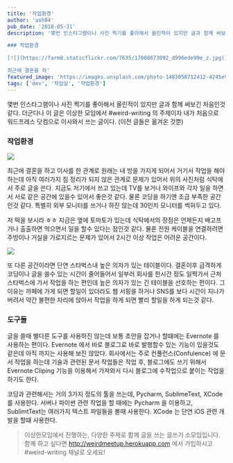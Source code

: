 ```yaml
---
title: '작업환경'
author: 'ash84'
pub_date: '2018-05-31'
description: '몇번 인스타그램이나 사진 찍기를 좋아해서 올린적이 있지만 글과 함께 써보긴 처음인것 같다. 더군다나 이 글은 이상한 모임에서 #weird-writing 의 주제이자 내가 처음으로 워드프레스 닷컴으로 이사와서 쓰는 글이다. (이전 글들은 옮겨온 것뿐)

### 작업환경

[![](https://farm8.staticflickr.com/7635/17008673092_d996ede99e_z.jpg)](https://farm8.staticflickr.com/7635/17008673092_d996ede99e_z.jpg)

최근에 결혼을 하'
featured_image: 'https://images.unsplash.com/photo-1483058712412-4245e9b90334?ixlib=rb-0.3.5&ixid=eyJhcHBfaWQiOjEyMDd9&s=7c5008952226f48ed4bf5d3ea64ff545&auto=format&fit=crop&w=1350&q=80'
tags: ['dev', '작업실', '작업환경']
---
```



몇번 인스타그램이나 사진 찍기를 좋아해서 올린적이 있지만 글과 함께 써보긴 처음인것 같다. 더군다나 이 글은 이상한 모임에서 #weird-writing 의 주제이자 내가 처음으로 워드프레스 닷컴으로 이사와서 쓰는 글이다. (이전 글들은 옮겨온 것뿐)

### 작업환경

[![](https://farm8.staticflickr.com/7635/17008673092_d996ede99e_z.jpg)](https://farm8.staticflickr.com/7635/17008673092_d996ede99e_z.jpg)

최근에 결혼을 하고 이사를 한 관계로 원래는 내 방을 가지게 되어서 거기서 작업을 해야하는데 아직 여러가지 짐 정리가 되지 않은 관계로 문제가 있어서 위의 사진처럼 식탁에서 주로 글을 쓴다. 지금도 저기에서 쓰고 있는데 TV를 보거나 와이프와 각자 일을 하면서 서로 같은 공간에 있을수 있어서 좋은것 같다. 물론 코딩을 하기엔 조금 부족한 공간인것 같다. 특별히 외부 모니터를 쓰거나 하진 않는데 30인치 모니터를 썩혀두고 있다.

저 떡을 보시라 ㅎㅎ 지금은 옆에 토마토가 있는데 식탁에서의 장점은 언제든지 배고프거나 출출하면 먹으면서 일을 할수 있다는 점인것 같다. 물론 전원 케이블을 연결하려면 주방이나 거실을 가로지르는 문제가 있어서 2시간 이상 작업은 어려운 공간이다.

[![](https://farm8.staticflickr.com/7588/16389973813_077bd3047f_z.jpg)](https://farm8.staticflickr.com/7588/16389973813_077bd3047f_z.jpg)

또 다른 공간이라면 단연 스타벅스내 높은 의자가 있는 테이블이다. 결혼이후 급격하게 코딩이나 글을 쓸수 있는 시간이 줄어들어서 일부러 회사를 한시간 정도 일찍가서 근처 스타벅스에 가서 작업을 하는 편인데 높은 의자가 있는 긴 테이블을 선호하는 편이다. 그 이유는 까페에 가게 되면 할일이 있더라도 웹 서핑을 하거나 SNS를 보다 시간이 지나가 버려서 약간 불편한 자리에 앉아서 작업을 하게 되면 빨리 할일을 하게 되는것 같다.

### 도구들

글을 쓸때 별다른 도구를 사용하진 않는데 보통 초안을 잡거나 할떄에는 Evernote 를 사용하는 편이다. Evernote 에서 바로 블로그로 바로 발행할수 있는 기능이 있을것도 같은데 아직 까지는 사용해 보진 않았다. 회사에서는 주로 컨퓰런스(Confulence) 에 문서 작업을 하는데 기술과 관련된 문서 작업들은 작업 후, 블로그에도 쓰기 위해서 Evernote Cliping 기능을 이용해서 가져와서 다시 블로그에 수작업으로 붙이는 작업을 하기도 한다.

코딩과 관련해서는 거의 3가지 정도의 툴을 쓰는데, Pycharm, SublimeText, XCode 를 사용한다. 서버나 파이썬 관련 작업을 할 때에는 Pycharm 을 이용하고, SublimtText는 여러가지 텍스트 파일들을 볼때 사용한다. XCode 는 단연 iOS 관련 개발을 할떄 사용한다.

> 이상한모임에서 진행하는, 다양한 주제로 함께 글을 쓰는 글쓰기 소모임입니다. 함께 하고 싶다면 http://weirdmeetup.herokuapp.com 에서 가입하시고 #weird-writing 채널로 오세요!



